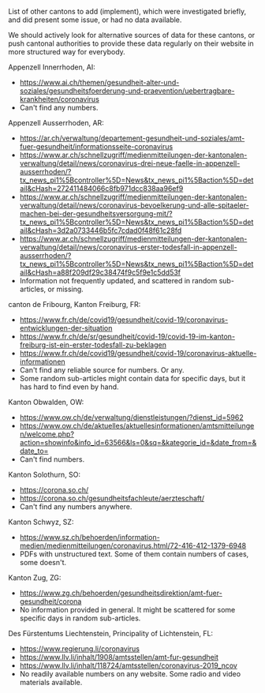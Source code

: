 List of other cantons to add (implement), which were investigated
briefly, and did present some issue, or had no data available.

We should actively look for alternative sources of data for these
cantons, or push cantonal authorities to provide these data regularly on
their website in more structured way for everybody.

Appenzell Innerrhoden, AI:
 * https://www.ai.ch/themen/gesundheit-alter-und-soziales/gesundheitsfoerderung-und-praevention/uebertragbare-krankheiten/coronavirus
 * Can't find any numbers.

Appenzell Ausserrhoden, AR:
 * https://ar.ch/verwaltung/departement-gesundheit-und-soziales/amt-fuer-gesundheit/informationsseite-coronavirus
 * https://www.ar.ch/schnellzugriff/medienmitteilungen-der-kantonalen-verwaltung/detail/news/coronavirus-drei-neue-faelle-in-appenzell-ausserrhoden/?tx_news_pi1%5Bcontroller%5D=News&tx_news_pi1%5Baction%5D=detail&cHash=272411484066c8fb971dcc838aa96ef9
 * https://www.ar.ch/schnellzugriff/medienmitteilungen-der-kantonalen-verwaltung/detail/news/coronavirus-bevoelkerung-und-alle-spitaeler-machen-bei-der-gesundheitsversorgung-mit/?tx_news_pi1%5Bcontroller%5D=News&tx_news_pi1%5Baction%5D=detail&cHash=3d2a0733446b5fc7cdad0f48f61c28fd
 * https://www.ar.ch/schnellzugriff/medienmitteilungen-der-kantonalen-verwaltung/detail/news/coronavirus-erster-todesfall-in-appenzell-ausserrhoden/?tx_news_pi1%5Bcontroller%5D=News&tx_news_pi1%5Baction%5D=detail&cHash=a88f209df29c38474f9c5f9e1c5dd53f
 * Information not frequently updated, and scattered in random sub-articles, or missing.

canton de Fribourg, Kanton Freiburg, FR:
 * https://www.fr.ch/de/covid19/gesundheit/covid-19/coronavirus-entwicklungen-der-situation
 * https://www.fr.ch/de/sr/gesundheit/covid-19/covid-19-im-kanton-freiburg-ist-ein-erster-todesfall-zu-beklagen
 * https://www.fr.ch/de/covid19/gesundheit/covid-19/coronavirus-aktuelle-informationen
 * Can't find any reliable source for numbers. Or any.
 * Some random sub-articles might contain data for specific days, but it has hard to find even by hand.

Kanton Obwalden, OW:
 * https://www.ow.ch/de/verwaltung/dienstleistungen/?dienst_id=5962
 * https://www.ow.ch/de/aktuelles/aktuellesinformationen/amtsmitteilungen/welcome.php?action=showinfo&info_id=63566&ls=0&sq=&kategorie_id=&date_from=&date_to=
 * Can't find numbers.

Kanton Solothurn, SO:
 * https://corona.so.ch/
 * https://corona.so.ch/gesundheitsfachleute/aerzteschaft/
 * Can't find any numbers anywhere.

Kanton Schwyz, SZ:
 * https://www.sz.ch/behoerden/information-medien/medienmitteilungen/coronavirus.html/72-416-412-1379-6948
 * PDFs with unstructured text. Some of them contain numbers of cases, some doesn't.

Kanton Zug, ZG:
 * https://www.zg.ch/behoerden/gesundheitsdirektion/amt-fuer-gesundheit/corona
 * No information provided in general. It might be scattered for some specific days in random sub-articles.

Des Fürstentums Liechtenstein, Principality of Lichtenstein, FL:
 * https://www.regierung.li/coronavirus
 * https://www.llv.li/inhalt/1908/amtsstellen/amt-fur-gesundheit
 * https://www.llv.li/inhalt/118724/amtsstellen/coronavirus-2019_ncov
 * No readily available numbers on any website. Some radio and video materials available.

